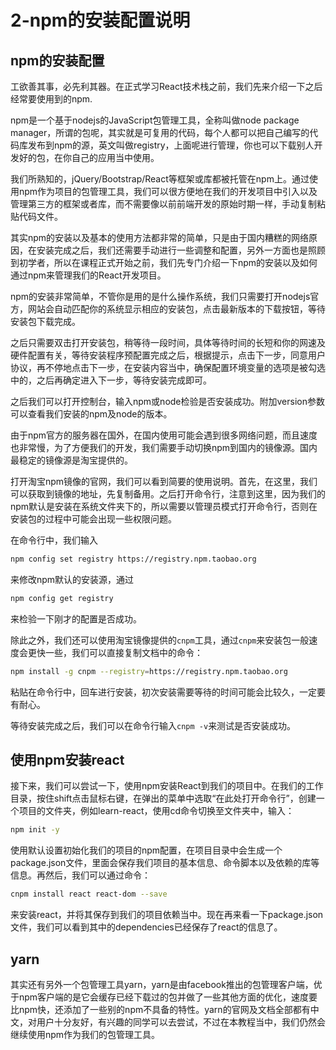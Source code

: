 # 2-npm的安装配置说明

## npm的安装配置

工欲善其事，必先利其器。在正式学习React技术栈之前，我们先来介绍一下之后经常要使用到的npm.

npm是一个基于nodejs的JavaScript包管理工具，全称叫做node package manager，所谓的包呢，其实就是可复用的代码，每个人都可以把自己编写的代码库发布到npm的源，英文叫做registry，上面呢进行管理，你也可以下载别人开发好的包，在你自己的应用当中使用。

我们所熟知的，jQuery/Bootstrap/React等框架或库都被托管在npm上。通过使用npm作为项目的包管理工具，我们可以很方便地在我们的开发项目中引入以及管理第三方的框架或者库，而不需要像以前前端开发的原始时期一样，手动复制粘贴代码文件。

其实npm的安装以及基本的使用方法都非常的简单，只是由于国内糟糕的网络原因，在安装完成之后，我们还需要手动进行一些调整和配置，另外一方面也是照顾到初学者，所以在课程正式开始之前，我们先专门介绍一下npm的安装以及如何通过npm来管理我们的React开发项目。

npm的安装非常简单，不管你是用的是什么操作系统，我们只需要打开nodejs官方，网站会自动匹配你的系统显示相应的安装包，点击最新版本的下载按钮，等待安装包下载完成。

之后只需要双击打开安装包，稍等待一段时间，具体等待时间的长短和你的网速及硬件配置有关，等待安装程序预配置完成之后，根据提示，点击下一步，同意用户协议，再不停地点击下一步，在安装内容当中，确保配置环境变量的选项是被勾选中的，之后再确定进入下一步，等待安装完成即可。

之后我们可以打开控制台，输入npm或node检验是否安装成功。附加version参数可以查看我们安装的npm及node的版本。

由于npm官方的服务器在国外，在国内使用可能会遇到很多网络问题，而且速度也非常慢，为了方便我们的开发，我们需要手动切换npm到国内的镜像源。国内最稳定的镜像源是淘宝提供的。

打开淘宝npm镜像的官网，我们可以看到简要的使用说明。首先，在这里，我们可以获取到镜像的地址，先复制备用。之后打开命令行，注意到这里，因为我们的npm默认是安装在系统文件夹下的，所以需要以管理员模式打开命令行，否则在安装包的过程中可能会出现一些权限问题。

在命令行中，我们输入

```bash
npm config set registry https://registry.npm.taobao.org
```

来修改npm默认的安装源，通过

```bash
npm config get registry
```

来检验一下刚才的配置是否成功。

除此之外，我们还可以使用淘宝镜像提供的`cnpm`工具，通过`cnpm`来安装包一般速度会更快一些，我们可以直接复制文档中的命令：

```bash
npm install -g cnpm --registry=https://registry.npm.taobao.org
```

粘贴在命令行中，回车进行安装，初次安装需要等待的时间可能会比较久，一定要有耐心。

等待安装完成之后，我们可以在命令行输入`cnpm -v`来测试是否安装成功。

## 使用npm安装react

接下来，我们可以尝试一下，使用npm安装React到我们的项目中。在我们的工作目录，按住shift点击鼠标右键，在弹出的菜单中选取“在此处打开命令行”，创建一个项目的文件夹，例如learn-react，使用cd命令切换至文件夹中，输入：

```bash
npm init -y
```

使用默认设置初始化我们的项目的npm配置，在项目目录中会生成一个package.json文件，里面会保存我们项目的基本信息、命令脚本以及依赖的库等信息。再然后，我们可以通过命令：

```bash
cnpm install react react-dom --save
```

来安装react，并将其保存到我们的项目依赖当中。现在再来看一下package.json文件，我们可以看到其中的dependencies已经保存了react的信息了。

## yarn

其实还有另外一个包管理工具yarn，yarn是由facebook推出的包管理客户端，优于npm客户端的是它会缓存已经下载过的包并做了一些其他方面的优化，速度要比npm快，还添加了一些别的npm不具备的特性。yarn的官网及文档全部都有中文，对用户十分友好，有兴趣的同学可以去尝试，不过在本教程当中，我们仍然会继续使用npm作为我们的包管理工具。
